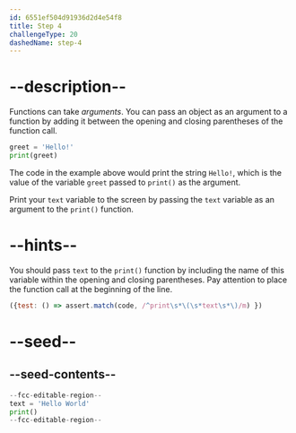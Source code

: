 ```yaml
---
id: 6551ef504d91936d2d4e54f8
title: Step 4
challengeType: 20
dashedName: step-4
---
```


# --description--

Functions can take *arguments*. You can pass an object as an argument to a function by adding it between the opening and closing parentheses of the function call.

```py
greet = 'Hello!'
print(greet)
```

The code in the example above would print the string `Hello!`, which is the value of the variable `greet` passed to `print()` as the argument.

Print your `text` variable to the screen by passing the `text` variable as an argument to the `print()` function.

# --hints--

You should pass `text` to the `print()` function by including the name of this variable within the opening and closing parentheses. Pay attention to place the function call at the beginning of the line.

```js
({test: () => assert.match(code, /^print\s*\(\s*text\s*\)/m) })
```

# --seed--

## --seed-contents--

```py
--fcc-editable-region--
text = 'Hello World'
print()
--fcc-editable-region--
```
